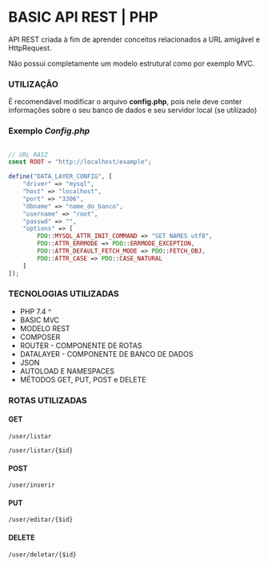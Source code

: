 # BASIC API REST | PHP

API REST criada à fim de aprender conceitos relacionados a URL amigável e HttpRequest.

Não possui completamente um modelo estrutural como por exemplo MVC.

### UTILIZAÇÃO


É recomendável modificar o arquivo **config.php**, pois nele deve conter informações sobre o seu banco de dados e seu servidor local (se utilizado)

### Exemplo *Config.php*

```php

// URL RAIZ
const ROOT = "http://localhost/example";

define("DATA_LAYER_CONFIG", [
    "driver" => "mysql",
    "host" => "localhost",
    "port" => "3306",
    "dbname" => "nome_do_banco",
    "username" => "root",
    "passwd" => "",
    "options" => [
        PDO::MYSQL_ATTR_INIT_COMMAND => "SET NAMES utf8",
        PDO::ATTR_ERRMODE => PDO::ERRMODE_EXCEPTION,
        PDO::ATTR_DEFAULT_FETCH_MODE => PDO::FETCH_OBJ,
        PDO::ATTR_CASE => PDO::CASE_NATURAL
    ]
]);
```


### TECNOLOGIAS UTILIZADAS 


- PHP 7.4 ^
- BASIC MVC
- MODELO REST
- COMPOSER
- ROUTER - COMPONENTE DE ROTAS
- DATALAYER - COMPONENTE DE BANCO DE DADOS
- JSON
- AUTOLOAD E NAMESPACES
- MÉTODOS GET, PUT, POST e DELETE

### ROTAS UTILIZADAS

#### GET 

```http
/user/listar
```

```http
/user/listar/{$id}
```

#### POST 

```http
/user/inserir
```

#### PUT 

```http
/user/editar/{$id}
```

#### DELETE 

```http
/user/deletar/{$id}
```



